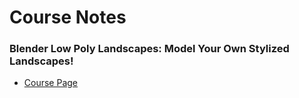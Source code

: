 # Course Notes

### Blender Low Poly Landscapes: Model Your Own Stylized Landscapes!

- [Course Page](https://www.gamedev.tv/courses/blender-low-poly-landscapes/welcome-to-the-course/1692)



